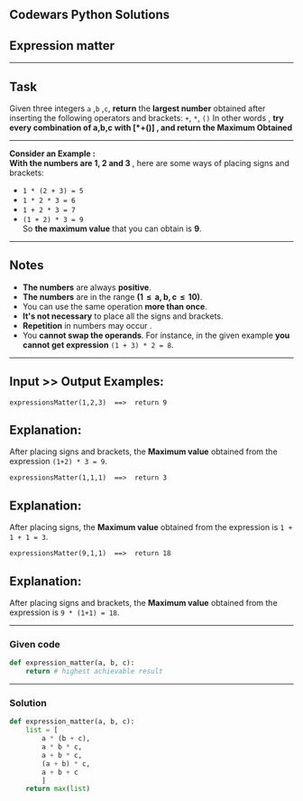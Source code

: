 
Codewars Python Solutions
---
## Expression matter <br>
---

## Task

Given three integers ```a``` ,```b``` ,```c```, **return** the **largest number** obtained after inserting the following operators and brackets: ```+```, ```*```, ```()```
In other words , **try every combination of a,b,c with [*+()] , and return the Maximum Obtained**

---

**Consider an Example :** <br>
**With the numbers are 1, 2 and 3** , here are some ways of placing signs and brackets:

- ```1 * (2 + 3) = 5```
- ```1 * 2 * 3 = 6```
- ```1 + 2 * 3 = 7```
- ```(1 + 2) * 3 = 9``` <br>
So **the maximum value** that you can obtain is **9**.

---

## Notes
- **The numbers** are always **positive**.
- **The numbers** are in the range **(1  ≤  a, b, c  ≤  10)**.
- You can use the same operation **more than once**.
- **It's not necessary** to place all the signs and brackets.
- **Repetition** in numbers may occur .
- You **cannot swap the operands**. For instance, in the given example **you cannot get expression** ```(1 + 3) * 2 = 8```.

---

## Input >> Output Examples:
```
expressionsMatter(1,2,3)  ==>  return 9
```
## Explanation:

After placing signs and brackets, the **Maximum value** obtained from the expression ```(1+2) * 3 = 9```.

```expressionsMatter(1,1,1)  ==>  return 3```

## Explanation:
After placing signs, the **Maximum value** obtained from the expression is ```1 + 1 + 1 = 3```.

```expressionsMatter(9,1,1)  ==>  return 18```

## Explanation:
After placing signs and brackets, the **Maximum value** obtained from the expression is ```9 * (1+1) = 18```.



---
### Given code
```python
def expression_matter(a, b, c):
    return # highest achievable result
```
---
### Solution
```python
def expression_matter(a, b, c):
    list = [
        a * (b + c),
        a * b * c,
        a + b * c,
        (a + b) * c,
        a + b + c
        ]
    return max(list)
```
